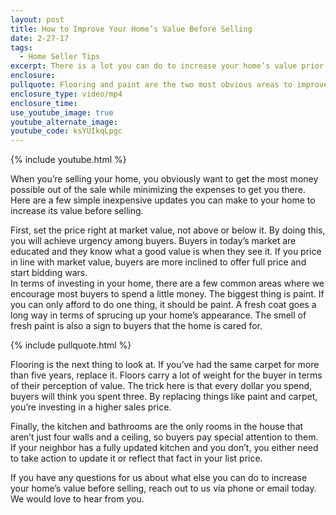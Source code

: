 ```yaml
---
layout: post
title: How to Improve Your Home’s Value Before Selling
date: 2-27-17
tags:
  - Home Seller Tips
excerpt: There is a lot you can do to increase your home’s value prior to selling. Here are a few of our top tips.
enclosure:
pullquote: Flooring and paint are the two most obvious areas to improve.
enclosure_type: video/mp4
enclosure_time:
use_youtube_image: true
youtube_alternate_image:
youtube_code: ksYUIkqLpgc
---
```



{% include youtube.html %}

When you’re selling your home, you obviously want to get the most money possible out of the sale while minimizing the expenses to get you there. Here are a few simple inexpensive updates you can make to your home to increase its value before selling.

First, set the price right at market value, not above or below it. By doing this, you will achieve urgency among buyers. Buyers in today’s market are educated and they know what a good value is when they see it. If you price in line with market value, buyers are more inclined to offer full price and start bidding wars.
<br>In terms of investing in your home, there are a few common areas where we encourage most buyers to spend a little money. The biggest thing is paint. If you can only afford to do one thing, it should be paint. A fresh coat goes a long way in terms of sprucing up your home’s appearance. The smell of fresh paint is also a sign to buyers that the home is cared for.

{% include pullquote.html %}

Flooring is the next thing to look at. If you’ve had the same carpet for more than five years, replace it. Floors carry a lot of weight for the buyer in terms of their perception of value. The trick here is that every dollar you spend, buyers will think you spent three. By replacing things like paint and carpet, you’re investing in a higher sales price.

Finally, the kitchen and bathrooms are the only rooms in the house that aren’t just four walls and a ceiling, so buyers pay special attention to them. If your neighbor has a fully updated kitchen and you don’t, you either need to take action to update it or reflect that fact in your list price.

If you have any questions for us about what else you can do to increase your home’s value before selling, reach out to us via phone or email today. We would love to hear from you.